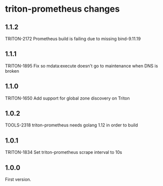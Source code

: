 # triton-prometheus changes

## 1.1.2

TRITON-2172 Prometheus build is failing due to missing bind-9.11.19

## 1.1.1

TRITON-1895 Fix so mdata:execute doesn't go to maintenance when DNS is broken

## 1.1.0

TRITON-1650 Add support for global zone discovery on Triton

## 1.0.2

TOOLS-2318 triton-prometheus needs golang 1.12 in order to build

## 1.0.1

TRITON-1834 Set triton-prometheus scrape interval to 10s

## 1.0.0

First version.
